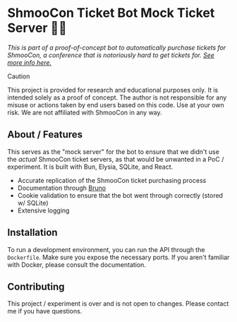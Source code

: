 # ShmooCon Ticket Bot Mock Ticket Server 🎫🤖
*This is part of a proof-of-concept bot to automatically purchase tickets for ShmooCon, a conference that is notoriously hard to get tickets for. [See more info here.](https://github.com/ShmooConTix/ticket-bot)*

> [!CAUTION]
> This project is provided for research and educational purposes only. It is intended solely as a proof of concept. The author is not responsible for any misuse or actions taken by end users based on this code. Use at your own risk. We are not affiliated with ShmooCon in any way.

## About / Features
This serves as the "mock server" for the bot to ensure that we didn't use the *actual* ShmooCon ticket servers, as that would be unwanted in a PoC / experiment. It is built with Bun, Elysia, SQLite, and React.

- Accurate replication of the ShmooCon ticket purchasing process
- Documentation through [Bruno](https://www.usebruno.com/)
- Cookie validation to ensure that the bot went through correctly (stored w/ SQLite)
- Extensive logging

## Installation
To run a development environment, you can run the API through the `Dockerfile`. Make sure you expose the necessary ports. If you aren't familiar with Docker, please consult the documentation.

## Contributing
This project / experiment is over and is not open to changes. Please contact me if you have questions.
